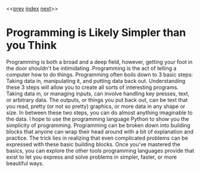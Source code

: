 <<[prev]({{int_running_code}}) [index]({{int_index}}) [next]({{int_first_steps}})>>
# Programming is Likely Simpler than you Think
Programming is both a broad and a deep field, however, getting your foot in the door shouldn't be intimidating.
Programming is the act of telling a computer how to do things.
Programming often boils down to 3 basic steps: Taking data in, manipulating it, and putting data back out.
Understanding these 3 steps will allow you to create all sorts of interesting programs.
Taking data in, or managing inputs, can involve handling key presses, text, or arbitrary data.
The outputs, or things you put back out, can be text that you read, pretty (or not so pretty) graphics, or more data in any shape or size.
In between these two steps, you can do almost anything imaginable to the data.
I hope to use the programming language Python to show you the simplicity of programming.
Programming can be broken down into building blocks that anyone can wrap their head around with a bit of explanation and practice.
The trick lies in realizing that even complicated problems can be expressed with these basic building blocks.
Once you've mastered the basics, you can explore the other tools programming languages provide that exist to let you express and solve problems in simpler, faster, or more beautiful ways.
